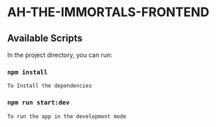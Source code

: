 # AH-THE-IMMORTALS-FRONTEND

## Available Scripts

In the project directory, you can run:


### `npm install`
    To Install the dependencies

### `npm run start:dev`
    To run the app in the development mode

